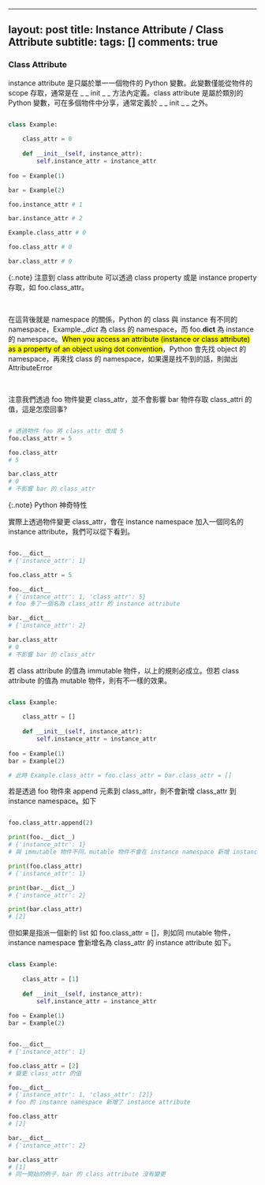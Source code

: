 
---
layout: post
title: Instance Attribute / Class Attribute
subtitle: 
tags: []
comments: true
---

### Class Attribute

instance attribute 是只屬於單一一個物件的 Python 變數。此變數僅能從物件的 scope 存取，通常是在 _ _ init _ _ 方法內定義。class attribute 是屬於類別的 Python 變數，可在多個物件中分享，通常定義於 _ _ init _ _ 之外。

```python

class Example:
    
    class_attr = 0
        
    def __init__(self, instance_attr):
        self.instance_attr = instance_attr
        
foo = Example(1)

bar = Example(2)

foo.instance_attr # 1

bar.instance_attr # 2

Example.class_attr # 0

foo.class_attr # 0

bar.class_attr # 0

```
{:.note}
注意到 class attribute 可以透過 class property 或是 instance property 存取，如 foo.class_attr。

<br/>

在這背後就是 namespace 的關係，Python 的 class 與 instance 有不同的 namespace，Example.__dict_ 為 class 的 namespace，而 foo.__dict__ 為 instance 的 namespace。<mark>When you access an attribute (instance or class attribute) as a property of an object using dot convention</mark>，Python 會先找 object 的 namespace，再來找 class 的 namespace，如果還是找不到的話，則拋出 AttributeError

<br/>

注意我們透過 foo 物件變更 class_attr，並不會影響 bar 物件存取 class_attri 的值，這是怎麼回事? 

```python

# 透過物件 foo 將 class_attr 改成 5
foo.class_attr = 5

foo.class_attr
# 5

bar.class_attr 
# 0
# 不影響 bar 的 class_attr

```

{:.note}
Python 神奇特性

實際上透過物件變更 class_attr，會在 instance namespace 加入一個同名的 instance attribute，我們可以從下看到。

```python

foo.__dict__
# {'instance_attr': 1}

foo.class_attr = 5

foo.__dict__
# {'instance_attr': 1, 'class_attr': 5}
# foo 多了一個名為 class_attr 的 instance attribute

bar.__dict__
# {'instance_attr': 2}

bar.class_attr 
# 0
# 不影響 bar 的 class_attr

```

若 class attribute 的值為 immutable 物件，以上的規則必成立。但若 class attribute 的值為 mutable 物件，則有不一樣的效果。

```python

class Example:
    
    class_attr = []
        
    def __init__(self, instance_attr):
        self.instance_attr = instance_attr
        
foo = Example(1)
bar = Example(2)

# 此時 Example.class_attr = foo.class_attr = bar.class_attr = []

```

若是透過 foo 物件來 append 元素到 class_attr，則不會新增 class_attr 到 instance namespace。如下

```python

foo.class_attr.append(2)

print(foo.__dict__)
# {'instance_attr': 1}
# 與 immutable 物件不同，mutable 物件不會在 instance namespace 新增 instance attribute

print(foo.class_attr)
# {'instance_attr': 1} 

print(bar.__dict__)
# {'instance_attr': 2}

print(bar.class_attr)
# [2]

```

但如果是指派一個新的 list 如 foo.class_attr = []，則如同 mutable 物件，instance namespace 會新增名為 class_attr 的 instance attribute 如下。

```python

class Example:
    
    class_attr = [1]
        
    def __init__(self, instance_attr):
        self.instance_attr = instance_attr
        
foo = Example(1)
bar = Example(2)


foo.__dict__
# {'instance_attr': 1}

foo.class_attr = [2]
# 變更 class_attr 的值

foo.__dict__
# {'instance_attr': 1, 'class_attr': [2]}
# foo 的 instance namespace 新增了 instance attribute

foo.class_attr
# [2]

bar.__dict__
# {'instance_attr': 2}

bar.class_attr
# [1]
# 同一開始的例子，bar 的 class attribute 沒有變更

```

<br/>
<br/>
<br/>
<br/>
<br/>
<br/>
<br/>

